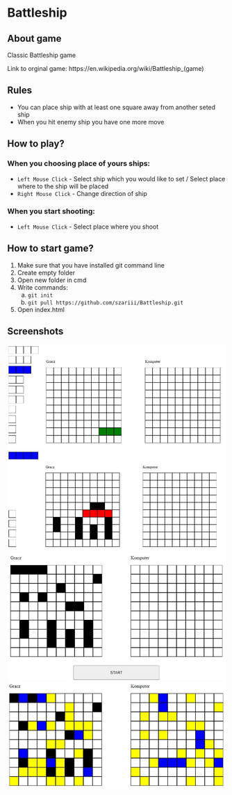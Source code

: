<h1>Battleship</h1>

<h2>About game</h2>
<p>Classic Battleship game</p>
<p>Link to orginal game: https://en.wikipedia.org/wiki/Battleship_(game)</p>

<h2>Rules</h2>
<ul>
  <li>You can place ship with at least one square away from another seted ship</li>
  <li>When you hit enemy ship you have one more move</li>
</ul>

<h2>How to play?</h2>
<h3>When you choosing place of yours ships:</h3>
<ul>
  <li><code>Left Mouse Click</code> - Select ship which you would like to set / Select place where to the ship will be placed</li>
  <li><code>Right Mouse Click</code> - Change direction of ship</li>
</ul>

<h3>When you start shooting:</h3>
<ul>
  <li><code>Left Mouse Click</code> - Select place where you shoot</li>
</ul>



<h2>How to start game?</h2>
<ol>
  <li>Make sure that you have installed git command line</li>
  <li>Create empty folder</li>
  <li>Open new folder in cmd</li>
    <li>Write commands:
    <ol type="a" >
      <li><code>git init</code></li>
      <li><code>git pull https://github.com/szariii/Battleship.git</code></li>
    </ol>
  </li>
  <li>Open index.html</li>
</ol>

<h2>Screenshots</h2>
<img src="./img/img1.jpg" alt="img1">
<img src="./img/img2.jpg" alt="img2">
<img src="./img/img3.jpg" alt="img3">
<img src="./img/img4.jpg" alt="img4">